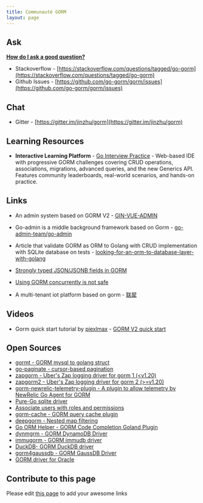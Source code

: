 ```yaml
---
title: Communauté GORM
layout: page
---
```


## Ask

**[How do I ask a good question?](https://stackoverflow.com/help/how-to-ask)**

* Stackoverflow - [https://stackoverflow.com/questions/tagged/go-gorm](https://stackoverflow.com/questions/tagged/go-gorm)
* Github Issues - [https://github.com/go-gorm/gorm/issues](https://github.com/go-gorm/gorm/issues)

## Chat

* Gitter - [https://gitter.im/jinzhu/gorm](https://gitter.im/jinzhu/gorm)

## Learning Resources

* **Interactive Learning Platform** - [Go Interview Practice](https://app.gointerview.dev/packages/gorm) - Web-based IDE with progressive GORM challenges covering CRUD operations, associations, migrations, advanced queries, and the new Generics API. Features community leaderboards, real-world scenarios, and hands-on practice.

## Links

* An admin system based on GORM V2 - [GIN-VUE-ADMIN](https://github.com/flipped-aurora/gin-vue-admin)

* Go-admin is a middle background framework based on Gorm  - [go-admin-team/go-admin](https://github.com/go-admin-team/go-admin)

* Article that validate GORM as ORM to Golang with CRUD implementation with SQLite database on tests - [looking-for-an-orm-to-database-layer-with-golang](https://medium.com/@rafaelholanda90/continuing-looking-for-an-orm-to-database-layer-with-golang-7fee0316a989)

* [Strongly typed JSON/JSONB fields in GORM](https://www.terminateandstayresident.com/2022-07-13/orm-json)

* [Using GORM concurrently is not safe](https://zhuanlan.zhihu.com/p/556065676)

* A multi-tenant iot platform based on gorm - [联犀](https://github.com/unitedrhino/things)

## Videos

* Gorm quick start tutorial by [piexlmax](https://github.com/piexlmax) - [GORM V2 quick start](https://www.bilibili.com/video/BV1E64y1472a#reply5032293079)

## Open Sources

* [gormt - GORM mysql to golang struct](https://github.com/xxjwxc/gormt)
* [go-paginate - cursor-based pagination](https://github.com/raphaelvigee/go-paginate)
* [zapgorm - Uber's Zap logging driver for gorm 1 (<v1.20)](https://github.com/moul/zapgorm)
* [zapgorm2 - Uber's Zap logging driver for gorm 2 (>=v1.20)](https://github.com/moul/zapgorm2)
* [gorm-newrelic-telemetry-plugin - A plugin to allow telemetry by NewRelic Go Agent for GORM](https://github.com/rafaelhl/gorm-newrelic-telemetry-plugin)
* [Pure-Go sqlite driver](https://github.com/glebarez/sqlite)
* [Associate users with roles and permissions](https://github.com/Permify/permify-gorm)
* [gorm-cache - GORM query cache plugin](https://github.com/liyuan1125/gorm-cache)
* [deepgorm - Nested map filtering](https://github.com/survivorbat/gorm-deep-filtering)
* [Go ORM Helper - GORM Code Completion Goland Plugin](https://github.com/maiqingqiang/go-orm-helper)
* [dynmgrm - GORM DynamoDB Driver](https://github.com/miyamo2/dynmgrm)
* [immugorm - GORM immudb driver](https://github.com/codenotary/immugorm)
* [DuckDB- GORM DuckDB driver](https://github.com/alifiroozi80/duckdb)
* [gorm4gaussdb - GORM GaussDB Driver](https://github.com/okyer/gorm4gaussdb)
* [GORM driver for Oracle](https://github.com/oracle-samples/gorm-oracle)

## <span id="contribute">Contribute to this page</span>

Please edit [this page](https://github.com/go-gorm/gorm.io/edit/master/pages/community.md) to add your awesome links
